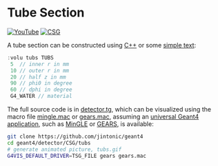 # Tube Section

[![YouTube](https://img.shields.io/badge/You-Tube-red?style=flat)](https://youtube.com/shorts/zNh403G3dP0)
[![CSG](https://img.shields.io/badge/CSG-Solids-blue?style=flat)](..)

A tube section can be constructed using [C++][] or some [simple text](../..):

```cpp
:volu tubs TUBS
 5  // inner r in mm
 10 // outer r in mm
 20 // half z in mm
 90 // phi0 in degree
 60 // dphi in degree
 G4_WATER // material
```

The full source code is in [detector.tg][], which can be visualized using the macro file [mingle.mac][] or [gears.mac][], assuming an [universal Geant4 application][], such as [MinGLE][] or [GEARS][], is available:

```sh
git clone https://github.com/jintonic/geant4
cd geant4/detector/CSG/tubs
# generate animated picture, tubs.gif
G4VIS_DEFAULT_DRIVER=TSG_FILE gears gears.mac
```

[C++]: https://geant4-userdoc.web.cern.ch/UsersGuides/ForApplicationDeveloper/html/Detector/Geometry/geomSolids.html#constructed-solid-geometry-csg-solids
[detector.tg]: https://github.com/jintonic/geant4/blob/main/detector/CSG/tubs/detector.tg
[mingle.mac]: https://github.com/jintonic/geant4/blob/main/detector/CSG/tubs/mingle.mac
[gears.mac]: https://github.com/jintonic/geant4/blob/main/detector/CSG/tubs/gears.mac
[universal Geant4 application]: https://youtu.be/3g9CkyBS31o
[MinGLE]: https://github.com/jintonic/mingle
[GEARS]: https://github.com/jintonic/gears
